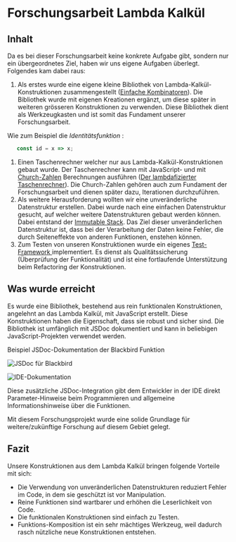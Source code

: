 # Forschungsarbeit Lambda Kalkül

## Inhalt

Da es bei dieser Forschungsarbeit keine konkrete Aufgabe gibt, sondern nur ein übergeordnetes Ziel, haben wir uns eigene Aufgaben überlegt. Folgendes kam dabei raus:

1. Als erstes wurde eine eigene kleine Bibliothek von Lambda-Kalkül-Konstruktionen zusammengestellt ([Einfache Kombinatoren](einfache-kombinatoren.md)). Die Bibliothek wurde mit eigenen Kreationen ergänzt, um diese später in weiteren grösseren Konstruktionen zu verwenden. Diese Bibliothek dient als Werkzeugkasten und ist somit das Fundament unserer Forschungsarbeit.

Wie zum Beispiel die _Identitätsfunktion_ :

```javascript
   const id = x => x;
```

1. Einen Taschenrechner welcher nur aus Lambda-Kalkül-Konstruktionen gebaut wurde. Der Taschenrechner kann mit JavaScript- und mit [Church-Zahlen](church-encodings-zahlen-und-boolesche-werte.md#church-zahlen) Berechnungen ausführen ([Der lambdafizierter Taschenrechner](der-lambdafizierter-taschenrechner.md)). Die Church-Zahlen gehören auch zum Fundament der Forschungsarbeit und dienen später dazu, Iterationen durchzuführen.
2. Als weitere Herausforderung wollten wir eine unveränderliche Datenstruktur erstellen. Dabei wurde nach eine einfachen Datenstruktur gesucht, auf welcher weitere Datenstrukturen gebaut werden können. Dabei entstand der [Immutable Stack](immutable-stack.md). Das Ziel dieser unveränderlichen Datenstruktur ist, dass bei der Verarbeitung der Daten keine Fehler, die durch Seiteneffekte von anderen Funktionen, enstehen können.
3. Zum Testen von unseren Konstruktionen wurde ein eigenes [Test-Framework ](test-framework.md)implementiert. Es dienst als Qualitätssicherung (Überprüfung der Funktionalität) und ist eine fortlaufende Unterstützung beim Refactoring der Konstruktionen.

## Was wurde erreicht

Es wurde eine Bibliothek, bestehend aus rein funktionalen Konstruktionen, angelehnt an das Lambda Kalkül, mit JavaScript erstellt. Diese Konstruktionen haben die Eigenschaft, dass sie robust und sicher sind. Die Bibliothek ist umfänglich mit JSDoc dokumentiert und kann in beliebigen JavaScript-Projekten verwendet werden.

Beispiel JSDoc-Dokumentation der Blackbird Funktion

![JSDoc für Blackbird](../.gitbook/assets/blackbird.PNG)

![IDE-Dokumentation](../.gitbook/assets/blackbirdDokuHelp.PNG)

Diese zusätzliche JSDoc-Integration gibt dem Entwickler in der IDE direkt Parameter-Hinweise beim Programmieren und allgemeine Informationshinweise über die Funktionen.

Mit diesem Forschungsprojekt wurde eine solide Grundlage für weitere/zukünftige Forschung auf diesem Gebiet gelegt.

## Fazit

Unsere Konstruktionen aus dem Lambda Kalkül bringen folgende Vorteile mit sich:

* Die Verwendung von unveränderlichen Datenstrukturen reduziert Fehler im Code, in dem sie geschützt ist vor Manipulation.
* Reine Funktionen sind wartbarer und erhöhen die Leserlichkeit von Code.
* Die funktionalen Konstruktionen sind einfach zu Testen.
* Funktions-Komposition ist ein sehr mächtiges Werkzeug, weil dadurch rasch nützliche neue Konstruktionen entstehen.
